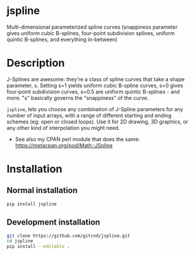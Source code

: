 # jspline

Multi-dimensional parameterized spline curves (snappiness parameter gives uniform cubic B-splines, four-point subdivision splines, uniform quintic B-splines, and everything in-between)

# Description
    
J-Splines are awesome: they're a class of spline curves that take a shape parameter, s. Setting s=1 yields uniform cubic B-spline curves, s=0 gives four-point subdivision curves, s=0.5 are uniform quintic B-splines - and more. "s" basically governs the "snappiness" of the curve.

`jspline`, lets you choose any combination of J-Spline parameters for any number of input arrays, with a range of different starting and ending schemes (eg: open or closed loops). Use it for 2D drawing, 3D graphics, or any other kind of interpolation you might need.

- See also my CPAN perl module that does the same: https://metacpan.org/pod/Math::JSpline

# Installation
 
## Normal installation

```bash
pip install jspline
```

## Development installation

```bash
git clone https://github.com/gitcnd/jspline.git
cd jspline
pip install --editable .
```
